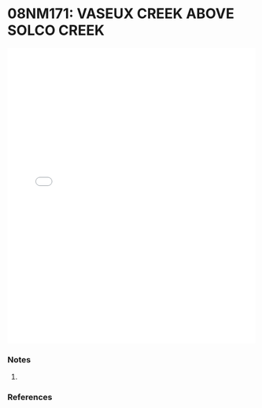 # 08NM171: VASEUX CREEK ABOVE SOLCO CREEK

<iframe src="/_static/stations/08NM171_fdc.html" width="100%" height="600" frameborder="0"></iframe>

### Notes
1. 

### References

